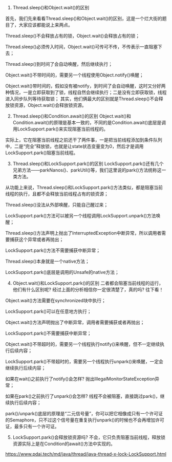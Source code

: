 1. Thread.sleep()和Object.wait()的区别

首先，我们先来看看Thread.sleep()和Object.wait()的区别，这是一个烂大街的题目了，大家应该都能说上来两点。

Thread.sleep()不会释放占有的锁，Object.wait()会释放占有的锁；

Thread.sleep()必须传入时间，Object.wait()可传可不传，不传表示一直阻塞下去；

Thread.sleep()到时间了会自动唤醒，然后继续执行；

Object.wait()不带时间的，需要另一个线程使用Object.notify()唤醒；

Object.wait()带时间的，假如没有被notify，到时间了会自动唤醒，这时又分好两种情况，一是立即获取到了锁，线程自然会继续执行；二是没有立即获取锁，线程进入同步队列等待获取锁；
其实，他们俩最大的区别就是Thread.sleep()不会释放锁资源，Object.wait()会释放锁资源。

2. Thread.sleep()和Condition.await()的区别
Object.wait()和Condition.await()的原理是基本一致的，不同的是Condition.await()底层是调用LockSupport.park()来实现阻塞当前线程的。

实际上，它在阻塞当前线程之前还干了两件事，一是把当前线程添加到条件队列中，二是“完全”释放锁，也就是让state状态变量变为0，然后才是调用LockSupport.park()阻塞当前线程。

3. Thread.sleep()和LockSupport.park()的区别
LockSupport.park()还有几个兄弟方法——parkNanos()、parkUtil()等，我们这里说的park()方法统称这一类方法。

从功能上来说，Thread.sleep()和LockSupport.park()方法类似，都是阻塞当前线程的执行，且都不会释放当前线程占有的锁资源；

Thread.sleep()没法从外部唤醒，只能自己醒过来；

LockSupport.park()方法可以被另一个线程调用LockSupport.unpark()方法唤醒；

Thread.sleep()方法声明上抛出了InterruptedException中断异常，所以调用者需要捕获这个异常或者再抛出；

LockSupport.park()方法不需要捕获中断异常；

Thread.sleep()本身就是一个native方法；

LockSupport.park()底层是调用的Unsafe的native方法；

4. Object.wait()和LockSupport.park()的区别
二者都会阻塞当前线程的运行，他们有什么区别呢? 经过上面的分析相信你一定很清楚了，真的吗? 往下看！

Object.wait()方法需要在synchronized块中执行；

LockSupport.park()可以在任意地方执行；

Object.wait()方法声明抛出了中断异常，调用者需要捕获或者再抛出；

LockSupport.park()不需要捕获中断异常；

Object.wait()不带超时的，需要另一个线程执行notify()来唤醒，但不一定继续执行后续内容；

LockSupport.park()不带超时的，需要另一个线程执行unpark()来唤醒，一定会继续执行后续内容；

如果在wait()之前执行了notify()会怎样? 抛出IllegalMonitorStateException异常；

如果在park()之前执行了unpark()会怎样? 线程不会被阻塞，直接跳过park()，继续执行后续内容；

park()/unpark()底层的原理是“二元信号量”，你可以把它相像成只有一个许可证的Semaphore，只不过这个信号量在重复执行unpark()的时候也不会再增加许可证，最多只有一个许可证。

5. LockSupport.park()会释放锁资源吗?
不会，它只负责阻塞当前线程，释放锁资源实际上是在Condition的await()方法中实现的。

https://www.pdai.tech/md/java/thread/java-thread-x-lock-LockSupport.html